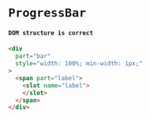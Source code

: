 # `ProgressBar`

#### `DOM structure is correct`

```html
<div
  part="bar"
  style="width: 100%; min-width: 1px;"
>
  <span part="label">
    <slot name="label">
    </slot>
  </span>
</div>

```

